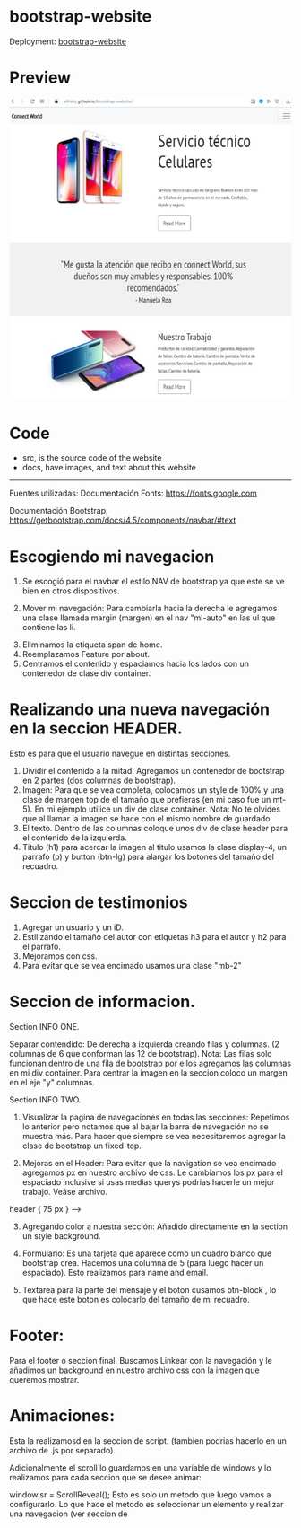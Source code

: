# bootstrap-website
Deployment: [bootstrap-website](https://sifrisky.github.io/bootstrap-website/)

# Preview
![](docs/screenshot.png)

# Code
- src, is the source code of the website
- docs, have images, and text about this website


*********************************************************************
<!--My fonts-->
Fuentes utilizadas: 
Documentación Fonts: https://fonts.google.com
<!--Bootstrap-->
Documentación Bootstrap: https://getbootstrap.com/docs/4.5/components/navbar/#text

# Escogiendo mi navegacion 
<!--NAVIGATION-->
1. Se escogió para el navbar el estilo NAV de bootstrap ya que este se ve bien en otros dispositivos.

2. Mover mi navegación: Para cambiarla hacia la derecha le agregamos una clase llamada margin (margen) en el nav "ml-auto" en las ul que contiene las li. 
<!-- <ul> <li> -->
<!--Ejemplo: <ul class="navbar-nav ml-auto"> --> 
3. Eliminamos la etiqueta span de home. <!--<span>--> 
4. Reemplazamos Feature por about.
5. Centramos el contenido y espaciamos hacia los lados con un contenedor de clase div container.

# Realizando una nueva navegación en la seccion HEADER.
<!--HEADER-->
Esto es para que el usuario navegue en distintas secciones.
1. Dividir el contenido a la mitad: Agregamos un contenedor de bootstrap en 2 partes (dos columnas de bootstrap).
2. Imagen: Para que se vea completa, colocamos un style de 100% y una clase de margen top de el tamaño que prefieras (en mi caso fue un mt-5). En mi ejemplo utilice un  div de clase container.  <!-- <div class="container mt-5"> -->
Nota: No te olvides que al llamar la imagen se hace con el mismo nombre de guardado. 
3. El texto. Dentro de las columnas coloque unos div de clase header para el contenido de la izquierda. 
4. Titulo (h1) para acercar la imagen al titulo usamos la clase display-4, un parrafo (p) y button (btn-lg) para alargar los botones del tamaño del recuadro.
<!-- Titulo     <h1> -->  
<!-- Acercar titulo a la img <h1 class="display-4"> -->
<!--Parrafo     <p> -->
<!-- Botton     <a hrf="# class="btn btn-outline-secundary btn-lg">   --> 

# Seccion de testimonios
<!--TESTIMONIOS-->
1. Agregar un usuario y un iD.
2. Estilizando el tamaño del autor con etiquetas h3 para el autor y h2 para el parrafo.
3. Mejoramos con css.
4. Para evitar que se vea encimado usamos una clase "mb-2" 
<p class="mb-2">

# Seccion de informacion.

Section INFO ONE.
<!--INFO ONE-->
Separar contendido: De derecha a izquierda creando filas y columnas. (2 columnas de 6 que conforman las 12 de bootstrap).
Nota: Las filas solo funcionan dentro de una fila de bootstrap por ellos agregamos las columnas en mi div container. Para centrar la imagen en la seccion coloco un margen en el eje "y" columnas.
<!--<div class="col-md-6 my-auto">-->

Section INFO TWO.
<!--INFO TWO-->
1. Visualizar la pagina de navegaciones en todas las secciones: Repetimos lo anterior pero notamos que al bajar la barra de navegación no se muestra más. Para hacer que siempre se vea necesitaremos agregar la clase de bootstrap un fixed-top.
<!-- ejemplo:
<nav class="navbar navbar-expand-lg navbar-light bg-light fixed-top"> -->
2. Mejoras en el Header: Para evitar que la navigation se vea encimado agregamos px en nuestro archivo de css. Le cambiamos los px para el espaciado inclusive si usas medias querys podrias hacerle un mejor trabajo. Veáse archivo.
<!-->
header {
      75 px
} 
-->
3. Agregando color a nuestra sección: Añadido directamente en la section un style background. 
<!-- <section id="info-two" style="background: #f1f1f1;"> -->
4. Formulario: Es una tarjeta que aparece como un cuadro blanco que bootstrap crea. Hacemos una columna de 5 (para luego hacer un espaciado).  Esto realizamos para name and email.
<!-- <form class="card">      Aqui adentro tendra una trajeta body.
<div class="card-body">       Dentro del body estaaran los inputs tipo text.

placeholder: para ello hago un input con placeholder de tipo texto con lo que debe cargarse adentro. 

 <div class="form-group">
      <input type="text" class="form-control" placeholder="Name">
</div> -->
5. Textarea para la parte del mensaje y el boton cusamos btn-block , lo que hace este boton es colocarlo del tamaño de mi recuadro. 
<!-- <textarea> 
<button class="btn btn-outline-secondary btn-block"> -->

<!--FOOTER-->
# Footer: 
Para el footer o seccion final. Buscamos Linkear con la navegación y le añadimos un background en nuestro archivo css con la imagen que queremos mostrar.

# Animaciones:
Esta la realizamosd en la seccion de script. (tambien podrias hacerlo en un archivo de .js por separado).

Adicionalmente el scroll lo guardamos en una variable de windows y lo realizamos para cada seccion que se desee animar: 

window.sr = ScrollReveal(); 
Esto es solo un metodo que luego vamos a configurarlo. Lo que hace el metodo es seleccionar un elemento y realizar una navegacion (ver seccion de <script>)

veamos el siguiente ejemplo con navbar:

sr.reveal('.navbar', {
  duration: 2000,
  origin: 'bottom'
});

Por ultimo, para no cambiar el contenido de forma brusca utilizaremos crolling-StackOverflow:
Documentación: https://stackoverflow.com/questions/7

Con esta Jquery observamos como se desliza entre distintas secciones.

-Fin-
